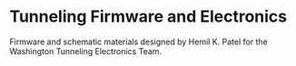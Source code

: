 # Tunneling Firmware and Electronics
Firmware and schematic materials designed by Hemil K. Patel for the Washington Tunneling Electronics Team.

